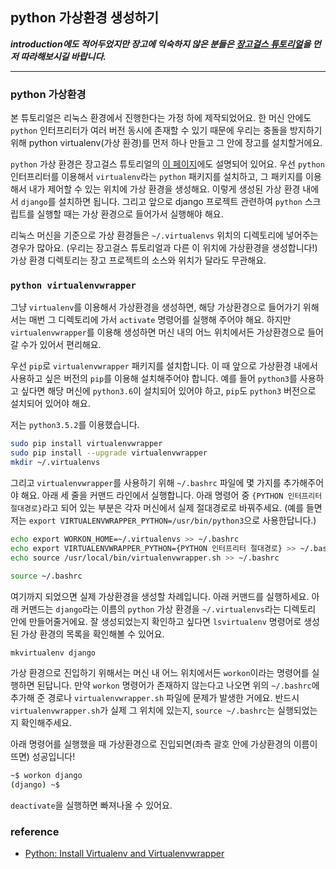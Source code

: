## python 가상환경 생성하기

***introduction에도 적어두었지만 장고에 익숙하지 않은 분들은
[장고걸스 튜토리얼](https://tutorial.djangogirls.org/ko/)을 먼저 따라해보시길 바랍니다.***

-----

### python 가상환경
본 튜토리얼은 리눅스 환경에서 진행한다는 가정 하에 제작되었어요.
한 머신 안에도 `python` 인터프리터가 여러 버전 동시에 존재할 수 있기 때문에
우리는 충돌을 방지하기 위해 python virtualenv(가상 환경)를 먼저 하나 만들고 그 안에 장고를 설치할거에요.

`python` 가상 환경은 장고걸스 튜토리얼의 [이 페이지](https://tutorial.djangogirls.org/ko/django_installation/)에도
설명되어 있어요. 우선 `python` 인터프리터를 이용해서 `virtualenv`라는 `python` 패키지를 설치하고,
그 패키지를 이용해서 내가 제어할 수 있는 위치에 가상 환경을 생성해요. 
이렇게 생성된 가상 환경 내에서 `django`를 설치하면 됩니다.
그리고 앞으로 django 프로젝트 관련하여 `python` 스크립트를 실행할 때는 가상 환경으로 들어가서 실행해야 해요.

리눅스 머신을 기준으로 가상 환경들은 `~/.virtualenvs` 위치의 디렉토리에 넣어주는 경우가 많아요.
(우리는 장고걸스 튜토리얼과 다른 이 위치에 가상환경을 생성합니다!)
가상 환경 디렉토리는 장고 프로젝트의 소스와 위치가 달라도 무관해요.

### `python virtualenvwrapper`
그냥 `virtualenv`를 이용해서 가상환경을 생성하면, 
해당 가상환경으로 들어가기 위해서는 매번 그 디렉토리에 가서 `activate` 명령어를 실행해 주어야 해요.
하지만 `virtualenvwrapper`를 이용해 생성하면 머신 내의 어느 위치에서든 가상환경으로 들어갈 수가 있어서 편리해요.

우선 `pip`로 `virtualenvwrapper` 패키지를 설치합니다. 
이 때 앞으로 가상환경 내에서 사용하고 싶은 버전의 `pip`를 이용해 설치해주어야 합니다.
예를 들어 `python3`를 사용하고 싶다면 해당 머신에 `python3.6`이 설치되어 있어야 하고, 
`pip`도 `python3` 버전으로 설치되어 있어야 해요.

저는 `python3.5.2`를 이용했습니다.
```bash
sudo pip install virtualenvwrapper
sudo pip install --upgrade virtualenvwrapper
mkdir ~/.virtualenvs
``` 

그리고 `virtualenvwrapper`를 사용하기 위해 `~/.bashrc` 파일에 몇 가지를 추가해주어야 해요.
아래 세 줄을 커맨드 라인에서 실행합니다.
아래 명령어 중 `{PYTHON 인터프리터 절대경로}`라고 되어 있는 부분은 각자 머신에서 실제 절대경로로 바꿔주세요.
(예를 들면 저는 `export VIRTUALENVWRAPPER_PYTHON=/usr/bin/python3`으로 사용한답니다.)
```bash
echo export WORKON_HOME=~/.virtualenvs >> ~/.bashrc
echo export VIRTUALENVWRAPPER_PYTHON={PYTHON 인터프리터 절대경로} >> ~/.bashrc
echo source /usr/local/bin/virtualenvwrapper.sh >> ~/.bashrc

source ~/.bashrc
```

여기까지 되었으면 실제 가상환경을 생성할 차례입니다. 아래 커맨드를 실행하세요.
아래 커맨드는 `django`라는 이름의 `python` 가상 환경을 `~/.virtualenvs`라는 디렉토리 안에 만들어줄거에요.
잘 생성되었는지 확인하고 싶다면 `lsvirtualenv` 명령어로 생성된 가상 환경의 목록을 확인해볼 수 있어요.
```bash
mkvirtualenv django
```

가상 환경으로 진입하기 위해서는 머신 내 어느 위치에서든 `workon`이라는 명령어를 실행하면 된답니다.
만약 `workon` 명령어가 존재하지 않는다고 나오면
위의 `~/.bashrc`에 추가해 준 경로나 `virtualenvwrapper.sh` 파일에 문제가 발생한 거에요.
반드시 `virtualenvwrapper.sh`가 실제 그 위치에 있는지, `source ~/.bashrc`는 실행되었는지 확인해주세요.

아래 명령어를 실행했을 때 가상환경으로 진입되면(좌측 괄호 안에 가상환경의 이름이 뜨면) 성공입니다!
```bash
~$ workon django
(django) ~$ 
```
`deactivate`을 실행하면 빠져나올 수 있어요.


### reference
- [Python: Install Virtualenv and Virtualenvwrapper](http://www.indjango.com/python-install-virtualenv-and-virtualenvwrapper/)
